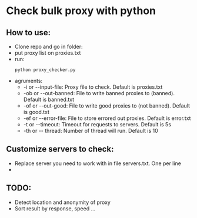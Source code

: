 # Check bulk proxy with python

## How to use:
 - Clone repo and go in folder:
 - put proxy list on proxies.txt
 - run:
    ```
    python proxy_checker.py
    ```
- agruments:
  - -i or --input-file: Proxy file to check. Default is proxies.txt
  - -ob or --out-banned: File to write banned proxies to (banned). Default is banned.txt
  - -of or --out-good: File to write good proxies to (not banned). Default is good.txt
  - -ef or --error-file: File to store errored out proxies. Default is error.txt
  - -t or --timeout: Timeout for requests to servers. Default is 5s
  - -th or -- thread: Number of thread will run. Default is 10 

## Customize servers to check:
 - Replace server you need to work with in file servers.txt. One per line
 - 
## TODO: 
 - Detect location and anonymity of proxy
 - Sort result by response, speed ...
